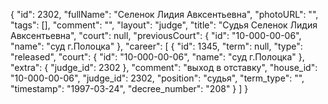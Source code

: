 {
    "id": 2302,
    "fullName": "Селенок Лидия Авксентьевна",
    "photoURL": "",
    "tags": [],
    "comment": "",
    "layout": "judge",
    "title": "Судья Селенок Лидия Авксентьевна",
    "court": null,
    "previousCourt": {
        "id": "10-000-00-06",
        "name": "суд г.Полоцка"
    },
    "career": [
        {
            "id": 1345,
            "term": null,
            "type": "released",
            "court": {
                "id": "10-000-00-06",
                "name": "суд г.Полоцка"
            },
            "extra": {
                "judge_id": 2302
            },
            "comment": "выход в отставку",
            "house_id": "10-000-00-06",
            "judge_id": 2302,
            "position": "судья",
            "term_type": "",
            "timestamp": "1997-03-24",
            "decree_number": "208"
        }
    ]
}